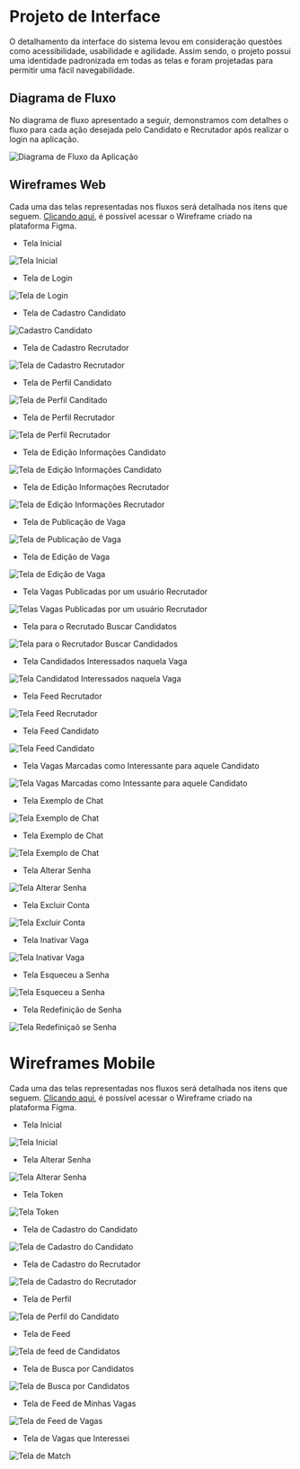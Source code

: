 # Projeto de Interface

O detalhamento da interface do sistema levou em consideração questões como acessibilidade, usabilidade e agilidade. Assim sendo, o projeto possui uma identidade padronizada em todas as telas e foram projetadas para permitir uma fácil navegabilidade.

## Diagrama de Fluxo

No diagrama de fluxo apresentado a seguir, demonstramos com detalhes o fluxo para cada ação desejada pelo Candidato e Recrutador após realizar o login na aplicação.

![Diagrama de Fluxo da Aplicação](img/diagrama-fluxo.png)

## Wireframes Web

Cada uma das telas representadas nos fluxos será detalhada nos itens que seguem. [Clicando aqui](https://www.figma.com/file/g0qeIRLtNufDiLjtuHEUXB/EmpregaMe?type=design&node-id=1%3A2&mode=design&t=dyVQ5HyXvHk7HR8y-1), é possível acessar o Wireframe criado na plataforma Figma.

- Tela Inicial

![Tela Inicial](img/wireframes/home-page.png)

- Tela de Login

![Tela de Login](img/wireframes/login-page.png)

- Tela de Cadastro Candidato

![Cadastro Candidato](img/wireframes/cadastro-candidato.png)

- Tela de Cadastro Recrutador

![Tela de Cadastro Recrutador](img/wireframes/cadastro-page.png)

- Tela de Perfil Candidato

![Tela de Perfil Canditado](img/wireframes/perfil-candidato.png)

- Tela de Perfil Recrutador

![Tela de Perfil Recrutador](img/wireframes/perfil-recrutador.png)

- Tela de Edição Informações Candidato

![Tela de Edição Informações Candidato](img/wireframes/editar-infos.png)

- Tela de Edição Informações Recrutador

![Tela de Edição Informações Recrutador](img/wireframes/editar-infos-2.png)

- Tela de Publicação de Vaga

![Tela de Publicação de Vaga](img/wireframes/publicar-vaga.png)

- Tela de Edição de Vaga

![Tela de Edição de Vaga](img/wireframes/editar-vaga.png)

- Tela Vagas Publicadas por um usuário Recrutador

![Telas Vagas Publicadas por um usuário Recrutador](img/wireframes/recrutador-minhas-vagas.png)

- Tela para o Recrutado Buscar Candidatos

![Tela para o Recrutador Buscar Candidados](img/wireframes/recrutador-buscar-candidatos.png)

- Tela Candidados Interessados naquela Vaga

![Tela Candidatod Interessados naquela Vaga](img/wireframes/candidatos-interessados.png)

- Tela Feed Recrutador

![Tela Feed Recrutador](img/wireframes/feed-recrutador.png)

- Tela Feed Candidato

![Tela Feed Candidato](img/wireframes/feed-candidato.png)

- Tela Vagas Marcadas como Interessante para aquele Candidato

![Tela Vagas Marcadas como Intessante para aquele Candidato](img/wireframes/cadastro-vagas-interessei.png)

- Tela Exemplo de Chat

![Tela Exemplo de Chat](img/wireframes/chat-1.png)

- Tela Exemplo de Chat

![Tela Exemplo de Chat](img/wireframes/chat-2.png)

- Tela Alterar Senha

![Tela Alterar Senha](img/wireframes/alterar-senha.png)

- Tela Excluir Conta

![Tela Excluir Conta](img/wireframes/exluir-conta.png)

- Tela Inativar Vaga

![Tela Inativar Vaga](img/wireframes/inativar-vaga.png)

- Tela Esqueceu a Senha

![Tela Esqueceu a Senha](img/wireframes/esqueceu-senha.png)

- Tela Redefinição de Senha

![Tela Redefiniçaõ se Senha](img/wireframes/codigo-esqueceu-senha.png)

# Wireframes Mobile

Cada uma das telas representadas nos fluxos será detalhada nos itens que seguem. [Clicando aqui](https://www.figma.com/file/g0qeIRLtNufDiLjtuHEUXB/EmpregaMe?type=design&node-id=1%3A2&mode=design&t=dyVQ5HyXvHk7HR8y-1), é possível acessar o Wireframe criado na plataforma Figma.

- Tela Inicial

![Tela Inicial](img/wireframes-mobile/wireframe-login.png)

- Tela Alterar Senha

![Tela Alterar Senha](img/wireframes-mobile/wireframe-esquecisenha-1.png)

- Tela Token

![Tela Token](img/wireframes-mobile/wireframe-esquecisenha-2.png)

- Tela de Cadastro do Candidato

![Tela de Cadastro do Candidato](img/wireframes-mobile/wireframe-cadastro-candidato.png)

- Tela de Cadastro do Recrutador

![Tela de Cadastro do Recrutador](img/wireframes-mobile/wireframe-cadastro-recrutador.png)

- Tela de Perfil

![Tela de Perfil do Candidato](img/wireframes-mobile/wireframe-perfil.png)

- Tela de Feed

![Tela de feed de Candidatos](img/wireframes-mobile/wireframe-feed.png)

- Tela de Busca por Candidatos

![Tela de Busca por Candidatos](img/wireframes-mobile/wireframe-candidatos.png)

- Tela de Feed de Minhas Vagas

![Tela de Feed de Vagas](img/wireframes-mobile/wireframe-minhas-vagas.png)

- Tela de Vagas que Interessei

![Tela de Match](img/wireframes-mobile/wireframe-interessei.png)
